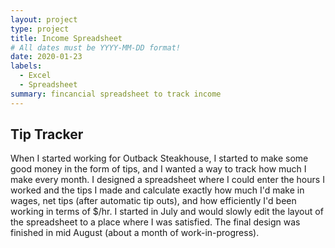 ```yaml
---
layout: project
type: project
title: Income Spreadsheet
# All dates must be YYYY-MM-DD format!
date: 2020-01-23
labels:
  - Excel
  - Spreadsheet
summary: fincancial spreadsheet to track income
---
```


## Tip Tracker

When I started working for Outback Steakhouse, I started to make some good money in the form of tips, and I wanted a way to track how much I make every month. I designed a spreadsheet where I could enter the hours I worked and the tips I made and calculate exactly how much I'd make in wages, net tips (after automatic tip outs), and how efficiently I'd been working in terms of $/hr. I started in July and would slowly edit the layout of the spreadsheet to a place where I was satisfied. The final design was finished in mid August (about a month of work-in-progress). 
